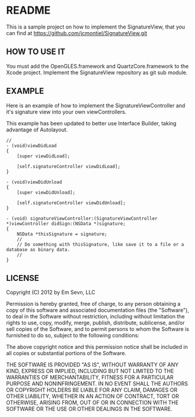 README
======

This is a sample project on how to implement the SignatureView, that you can find at https://github.com/jcmontiel/SignatureView.git

HOW TO USE IT
-------------

You must add the OpenGLES.framework and QuartzCore.framework to the Xcode project. Implement the SignatureView repository as git sub module.

EXAMPLE
-------

Here is an example of how to implement the SignatureViewController and it's signature view into your own viewControllers.

This example has been updated to better use Interface Builder, taking advantage of Autolayout.

	//
	- (void)viewDidLoad
	{
		[super viewDidLoad];
  
        [self.signatureController viewDidLoad];
	}

    - (void)viewDidUnload
	{
		[super viewDidUnload];
  
        [self.signatureController viewDidUnload];
	}

	- (void) signatureViewController:(SignatureViewController *)viewController didSign:(NSData *)signature;
	{
		NSData *thisSignature = signature;
		// 
		// Do something with thisSignature, like save it to a file or a database as binary data.
		//
	}

LICENSE
-------

Copyright (C) 2012 by Em Sevn, LLC

Permission is hereby granted, free of charge, to any person obtaining a copy
of this software and associated documentation files (the "Software"), to deal
in the Software without restriction, including without limitation the rights
to use, copy, modify, merge, publish, distribute, sublicense, and/or sell
copies of the Software, and to permit persons to whom the Software is
furnished to do so, subject to the following conditions:

The above copyright notice and this permission notice shall be included in
all copies or substantial portions of the Software.

THE SOFTWARE IS PROVIDED "AS IS", WITHOUT WARRANTY OF ANY KIND, EXPRESS OR
IMPLIED, INCLUDING BUT NOT LIMITED TO THE WARRANTIES OF MERCHANTABILITY,
FITNESS FOR A PARTICULAR PURPOSE AND NONINFRINGEMENT. IN NO EVENT SHALL THE
AUTHORS OR COPYRIGHT HOLDERS BE LIABLE FOR ANY CLAIM, DAMAGES OR OTHER
LIABILITY, WHETHER IN AN ACTION OF CONTRACT, TORT OR OTHERWISE, ARISING FROM,
OUT OF OR IN CONNECTION WITH THE SOFTWARE OR THE USE OR OTHER DEALINGS IN
THE SOFTWARE.
